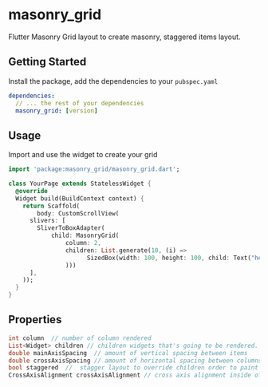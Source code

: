 # masonry_grid

Flutter Masonry Grid layout to create masonry, staggered items layout.

## Getting Started

Install the package, add the dependencies to your `pubspec.yaml`

```yaml
dependencies:
  // ... the rest of your dependencies
  masonry_grid: [version]
```

## Usage

Import and use the widget to create your grid

```dart
import 'package:masonry_grid/masonry_grid.dart';

class YourPage extends StatelessWidget {
  @override
  Widget build(BuildContext context) {
    return Scaffold(
        body: CustomScrollView(
      slivers: [
        SliverToBoxAdapter(
            child: MasonryGrid(
                column: 2,
                children: List.generate(10, (i) =>
                      SizedBox(width: 100, height: 100, child: Text("hello")),
                )))
      ],
    ));
  }
}
```

## Properties

```dart
int column  // number of column rendered
List<Widget> children // children widgets that's going to be rendered.
double mainAxisSpacing  // amount of vertical spacing between items
double crossAxisSpacing // amount of horizontal spacing between columns
bool staggered  //  stagger layout to override children order to paint items on the lowest column first
CrossAxisAlignment crossAxisAlignment // cross axis alignment inside of each column
```
